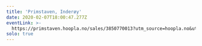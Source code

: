 ```yaml
---
title: 'Primstaven, Inderøy'
date: 2020-02-07T18:00:47.277Z
eventLink: >-
  https://primstaven.hoopla.no/sales/3850770013?utm_source=hoopla.no&utm_medium=search
solo: true
---
```



